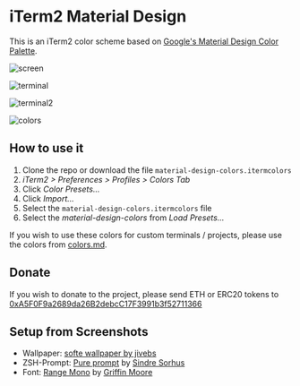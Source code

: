 # iTerm2 Material Design

This is an iTerm2 color scheme based on [Google's Material Design Color Palette](http://www.google.com/design/spec/style/color.html).

![screen](img/screen-mock-1.jpg)

![terminal](img/screen-mock-2.jpg)

![terminal2](img/screen-mock-3.jpg)

![colors](img/colors.png)

## How to use it

1. Clone the repo or download the file `material-design-colors.itermcolors`
2. *iTerm2 > Preferences > Profiles > Colors Tab*
3. Click *Color Presets...*
4. Click *Import...*
5. Select the `material-design-colors.itermcolors` file
5. Select the *material-design-colors* from *Load Presets...*

If you wish to use these colors for custom terminals / projects, please use the colors from [colors.md](colors.md).

## Donate

If you wish to donate to the project, please send ETH or ERC20 tokens to [0xA5F0F9a2689da26B2debcC17F3991b3f52711366](https://etherscan.io/address/0xA5F0F9a2689da26B2debcC17F3991b3f52711366)

## Setup from Screenshots
- Wallpaper: [softe wallpaper by jivebs](http://jivebs.deviantart.com/art/softe-wallpaper-392758319)
- ZSH-Prompt: [Pure prompt](https://github.com/sindresorhus/pure) by [Sindre Sorhus](https://github.com/sindresorhus)
- Font: [Range Mono](https://pilgrimfonts.com/range-mono/) by [Griffin Moore](http://griffinmoore.com/)

